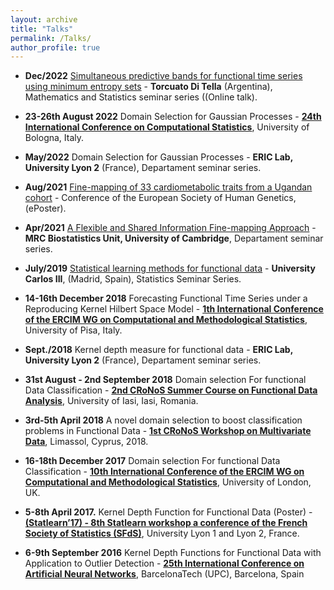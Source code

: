```yaml
---
layout: archive
title: "Talks"
permalink: /Talks/
author_profile: true
---
```


- **Dec/2022** [Simultaneous predictive bands for functional time series using minimum entropy sets](https://arxiv.org/abs/2105.13627) - **Torcuato Di Tella** (Argentina), Mathematics and Statistics seminar series ((Online talk).

- **23-26th August 2022** Domain Selection for Gaussian Processes - **[24th International Conference on Computational Statistics](http://www.compstat2022.org/)**, University of Bologna, Italy.

- **May/2022** Domain Selection for Gaussian Processes - **ERIC Lab, University Lyon 2** (France), Departament seminar series.

- **Aug/2021** [Fine-mapping of 33 cardiometabolic traits from a Ugandan cohort](https://www.nature.com/articles/s41467-021-26364-y) - Conference of the European Society of Human Genetics, (ePoster).

- **Apr/2021** [A Flexible and Shared Information Fine-mapping Approach](https://www.nature.com/articles/s41467-021-26364-y) - **MRC Biostatistics Unit, University of Cambridge**, Departament seminar series.

- **July/2019** [Statistical learning methods for functional data](https://e-archivo.uc3m.es/handle/10016/29347) - **University Carlos III**, (Madrid, Spain), Statistics Seminar Series.

- **14-16th December 2018** Forecasting Functional Time Series under a Reproducing Kernel Hilbert Space Model - **[1th International Conference of the ERCIM WG on Computational and Methodological Statistics](http://www.cmstatistics.org/CMStatistics2018/)**, University of Pisa, Italy.

- **Sept./2018** Kernel depth measure for functional data - **ERIC Lab, University Lyon 2** (France), Departament seminar series.

- **31st August - 2nd September 2018** Domain selection For functional Data Classification - **[2nd CRoNoS Summer Course on Functional Data Analysis](http://www.cronosaction.com/cronosfdacourse.php)**, University of Iasi, Iasi, Romania.

- **3rd-5th April 2018** A novel domain selection to boost classification problems in Functional Data - **[1st CRoNoS Workshop on Multivariate Data](http://www.cronosaction.com/cronosfdacourse.php)**,  Limassol, Cyprus, 2018.

- **16-18th December 2017** Domain selection For functional Data Classification - **[10th International Conference of the ERCIM WG on Computational and Methodological Statistics](http://www.cmstatistics.org/CMStatistics2017/)**, University of London, UK. 

- **5-8th April 2017.** Kernel Depth Function for Functional Data (Poster) - **[(Statlearn’17) - 8th Statlearn workshop a conference of the French Society of Statistics (SFdS)](https://statlearn.sciencesconf.org/)**, University Lyon 1 and Lyon 2, France. 

- **6-9th September 2016** Kernel Depth Functions for Functional Data with Application to Outlier Detection - **[25th International Conference on Artificial Neural Networks](https://link.springer.com/book/10.1007/978-3-319-44781-0)**, BarcelonaTech (UPC), Barcelona, Spain


  
